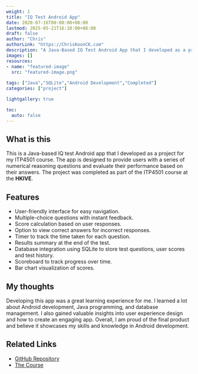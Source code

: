 ```yaml
---
weight: 1
title: "IQ Test Android App"
date: 2020-07-16T00:00:00+08:00
lastmod: 2025-05-21T16:10:00+08:00
draft: false
author: "Chris"
authorLink: "https://ChrisKoonCK.com"
description: "A Java-Based IQ Test Android App that I developed as a project for my ITP4501 module."
images: []
resources:
- name: "featured-image"
  src: "featured-image.png"
  
tags: ["Java","SQLite","Android Development","Completed"]
categories: ["project"]

lightgallery: true

toc:
  auto: false
---
```


## What is this
This is a Java-based IQ test Android app that I developed as a project for my ITP4501 course.
The app is designed to provide users with a series of numerical reasoning questions and evaluate their performance based on their answers.
The project was completed as part of the ITP4501 course at the **HKIVE**.

## Features
- User-friendly interface for easy navigation.
- Multiple-choice questions with instant feedback.
- Score calculation based on user responses.
- Option to view correct answers for incorrect responses.
- Timer to track the time taken for each question.
- Results summary at the end of the test.
- Database integration using SQLite to store test questions, user scores and test history.
- Scoreboard to track progress over time.
- Bar chart visualization of scores.


## My thoughts
Developing this app was a great learning experience for me.
I learned a lot about Android development, Java programming, and database management.
I also gained valuable insights into user experience design and how to create an engaging app.
Overall, I am proud of the final product and believe it showcases my skills and knowledge in Android development.

## Related Links
- [GitHub Repository](https://github.com/ChrisWK51/ITP4501-IQ-Test)
- [The Course](https://www.vtc.edu.hk/admission/tc/programme/it114105-higher-diploma-in-software-engineering/)